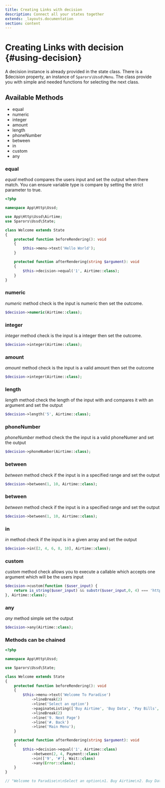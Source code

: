 ```yaml
---
title: Creating Links with decision
description: Connect all your states together
extends: _layouts.documentation
section: content
---
```

# Creating Links with decision {#using-decision}

A decision instance is already provided in the state class. There is a $decision property, an instance of `Sparors\Ussd\Menu`. The class provide you with simple and needed functions for selecting the next class.

## Available Methods

- equal
- numeric
- integer
- amount
- length
- phoneNumber
- between
- in
- custom
- any

### equal

*equal* method compares the users input and set the output when there match. You can ensure variable type is compare by setting the strict parameter to true.

```php
<?php

namespace App\Http\Ussd;

use App\Http\Ussd\Airtime;
use Sparors\Ussd\State;

class Welcome extends State
{
    protected function beforeRendering(): void
    {
        $this->menu->text('Hello World');
    }

    protected function afterRendering(string $argument): void
    {
        $this->decision->equal('1', Airtime::class);
    }
}
```

### numeric

*numeric* method check is the input is numeric then set the outcome.

```php
$decision->numeric(Airtime::class);
```

### integer

*integer* method check is the input is a integer then set the outcome.
```php
$decision->integer(Airtime::class);
```

### amount

*amount* method check is the input is a valid amount then set the outcome

```php
$decision->integer(Airtime::class);
```

### length

*length* method check the length of the input with and compares it with an argument and set the output

```php
$decision->length('5', Airtime::class);
```

### phoneNumber

*phoneNumber* method check the  the input is a valid phoneNumer and set the output

```php
$decision->phoneNumber(Airtime::class);
```

### between

*between* method check if the input is in a specified range and set the output

```php
$decision->between(1, 10, Airtime::class);
```

### between

*between* method check if the input is in a specified range and set the output

```php
$decision->between(1, 10, Airtime::class);
```

### in

*in* method check if the input is in a given array and set the output

```php
$decision->in([2, 4, 6, 8, 10], Airtime::class);
```

### custom

*custom* method check allows you to execute a callable which accepts one argument which will be the users input

```php
$decision->custom(function ($user_input) {
    return is_string($user_input) && substr($user_input,0, 4) === 'http';
}, Airtime::class);
```

### any

*any* method simple set the output

```php
$decision->any(Airtime::class);
```

### Methods can be chained

```php
<?php

namespace App\Http\Ussd;

use Sparors\Ussd\State;

class Welcome extends State
{
    protected function beforeRendering(): void
    {
        $this->menu->text('Welcome To Paradise')
            ->lineBreak(2)
            ->line('Select an option')
            ->paginateListing(['Buy Airtime', 'Buy Data', 'Pay Bills', 'Invest'], 1, 3, '. ')
            ->lineBreak(2)
            ->line('9. Next Page')
            ->line('#. Back')
            ->line('Main Menu');
    }

    protected function afterRendering(string $argument): void
    {
        $this->decision->equal('1', Airtime::class)
            ->between(2, 4, Payment::class)
            ->in(['9', '#'], Wait::class)
            ->any(Error::class);
    }
}

// "Welcome to Paradise\n\nSelect an option\n1. Buy Airtime\n2. Buy Data\n3. Pay Bills\n\n9. Next Page\n#.Back\n0. Main Menu"
```